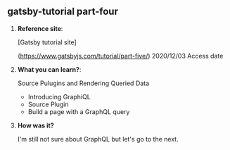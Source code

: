 ## gatsby-tutorial part-four

1.  **Reference site**: 

    [Gatsby tutorial site]

    (https://www.gatsbyjs.com/tutorial/part-five/)  2020/12/03 Access date

2.  **What you can learn?**:

    Source Pulugins and Rendering Queried Data

    - Introducing GraphiQL
    - Source Plugin
    - Build a page with a GraphQL query

3.  **How was it?**

    I'm still not sure about GraphQL
    but let's go to the next.